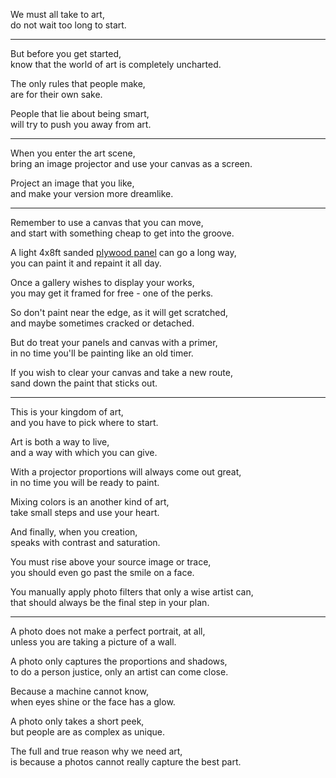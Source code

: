 We must all take to art,\
do not wait too long to start.

---

But before you get started,\
know that the world of art is completely uncharted.

The only rules that people make,\
are for their own sake.

People that lie about being smart,\
will try to push you away from art.

---

When you enter the art scene,\
bring an image projector and use your canvas as a screen.

Project an image that you like,\
and make your version more dreamlike.

---

Remember to use a canvas that you can move,\
and start with something cheap to get into the groove.

A light 4x8ft sanded [plywood panel](https://www.homedepot.com/p/Sanded-Plywood-Common-11-32-in-x-2-ft-x-4-ft-Actual-0-322-in-x-23-75-in-x-47-75-in-300853/202093831) can go a long way,\
you can paint it and repaint it all day.

Once a gallery wishes to display your works,\
you may get it framed for free - one of the perks.

So don't paint near the edge, as it will get scratched,\
and maybe sometimes cracked or detached.

But do treat your panels and canvas with a primer,\
in no time you'll be painting like an old timer.

If you wish to clear your canvas and take a new route,\
sand down the paint that sticks out.

---

This is your kingdom of art,\
and you have to pick where to start.

Art is both a way to live,\
and a way with which you can give.

With a projector proportions will always come out great,\
in no time you will be ready to paint.

Mixing colors is an another kind of art,\
take small steps and use your heart.

And finally, when you creation,\
speaks with contrast and saturation.

You must rise above your source image or trace,\
you should even go past the smile on a face.

You manually apply photo filters that only a wise artist can,\
that should always be the final step in your plan.

---

A photo does not make a perfect portrait, at all,\
unless you are taking a picture of a wall.

A photo only captures the proportions and shadows,\
to do a person justice, only an artist can come close.

Because a machine cannot know,\
when eyes shine or the face has a glow.

A photo only takes a short peek,\
but people are as complex as unique.

The full and true reason why we need art,\
is because a photos cannot really capture the best part.
